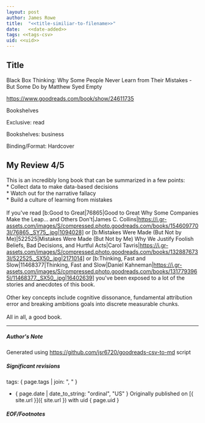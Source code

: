 ```yaml
---
layout: post
author: James Rowe
title:  "<<title-similiar-to-filename>>"
date:   <<date-added>>
tags: <<tags-csv>
uid: <<uid>>
---
```


<!-- highly dependent on how you personally use jekyll templates, and how you want this to show up -->

## Title

Black Box Thinking: Why Some People Never Learn from Their Mistakes - But Some Do by Matthew Syed
Empty 

https://www.goodreads.com/book/show/24611735

Bookshelves

Exclusive: read

Bookshelves: business

Binding/Format: Hardcover

## My Review 4/5

This is an incredibly long book that can be summarized in a few points:<br/>* Collect data to make data-based decisions<br/>* Watch out for the narrative fallacy<br/>* Build a culture of learning from mistakes<br/><br/>If you've read [b:Good to Great|76865|Good to Great  Why Some Companies Make the Leap... and Others Don't|James C. Collins|https://i.gr-assets.com/images/S/compressed.photo.goodreads.com/books/1546097703l/76865._SY75_.jpg|1094028] or [b:Mistakes Were Made (But Not by Me)|522525|Mistakes Were Made (But Not by Me)  Why We Justify Foolish Beliefs, Bad Decisions, and Hurtful Acts|Carol Tavris|https://i.gr-assets.com/images/S/compressed.photo.goodreads.com/books/1328876733l/522525._SX50_.jpg|2171014] or [b:Thinking, Fast and Slow|11468377|Thinking, Fast and Slow|Daniel Kahneman|https://i.gr-assets.com/images/S/compressed.photo.goodreads.com/books/1317793965l/11468377._SX50_.jpg|16402639] you've been exposed to a lot of the stories and anecdotes of this book.<br/><br/>Other key concepts include cognitive dissonance, fundamental attribution error and breaking ambitions goals into discrete measurable chunks.<br/><br/>All in all, a good book.

---

##### Author's Note

Generated using https://github.com/jsr6720/goodreads-csv-to-md script

##### Significant revisions

tags: { page.tags | join: ", " } <!-- todo move this somewhere -->

- { page.date | date_to_string: "ordinal", "US" } Originally published on [{ site.url }]({ site.url }) with uid { page.uid }

##### EOF/Footnotes
